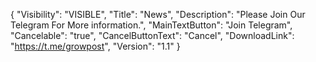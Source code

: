 {
  "Visibility": "VISIBLE",
  "Title": "News",
  "Description": "Please Join Our Telegram For More information.",
  "MainTextButton": "Join Telegram",
  "Cancelable": "true",
  "CancelButtonText": "Cancel",
  "DownloadLink": "https://t.me/growpost",
  "Version": "1.1"
}
